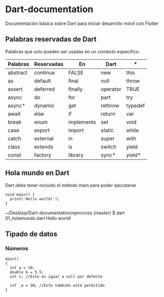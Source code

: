 # Dart-documentation
Documentación básica sobre Dart para iniciar desarrollo móvil con Flutter

## Palabras reservadas de Dart
Palabras que solo pueden ser usadas en un contexto específico.

Palabras | Reservadas | En | Dart | *
------------ | ------------- | ------------ | ------------ | -------------
abstract | continue | FALSE | new | this
as | default | final | null | throw
assert | deferred | finally | operator | TRUE
async | do | for | part | try
async* | dynamic | get | rethrow | typedef
await | else | if | return | var
break | enum | implements | set | void
case | export | import | static | while
catch | external | in | super | with
class | extends | is | switch | yield
const | factory | library | sync* | yield*


## Hola mundo en Dart
Dart debe tener incluido el método main para poder ejecutarse
```
void main() {
  print('Hello world!');
}
```
~/Desktop/Dart-documentation/ejercicios (master)
$ dart 01_holamundo.dart
Hello world!

## Tipado de datos
### Números
```
main()
{
  int a = 10;
  double b = 5.5;
  int c; //Esto es igual a null por defecto

  int _a = 30; //Esto también está permitido
}
```

